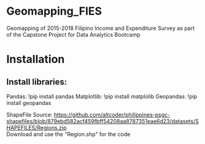 # Geomapping_FIES
Geomapping of 2015-2018 Filipino Income and Expenditure Survey as part of the Capstone Project for Data Analytics Bootcamp

# Installation
## Install libraries:
Pandas: !pip install pandas
Matplotlib: !pip install matplolib
Geopandas: !pip install geopandas

ShapeFile Source: https://github.com/altcoder/philippines-psgc-shapefiles/blob/879ebd582acf459fbff54208aa8787351eae6d23/datasets/SHAPEFILES/Regions.zip <br>
Download and use the "Region.shp" for the code
